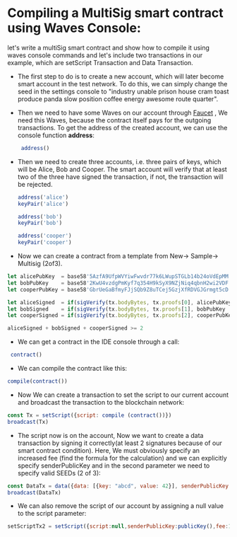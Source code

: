# Compiling a MultiSig smart contract using Waves Console:

let's write a multiSig smart contract and show how to compile it using waves console commands and let's include two transactions in our example, which are setScript Transaction and Data Transaction.

* The first step to do is to create a new account, which will later become smart account in the test network. To do this, we can simply change the seed in the settings console  to "industry unable prison house cram toast produce panda slow position coffee energy awesome route quarter".
* Then we need to have some Waves on our account through [Faucet](https://testnet.wavesexplorer.com/faucet) , We need this Waves, because the contract itself pays for the outgoing transactions. To get the address of the created account, we can use the console function **address**:
  ```js
   address()
  ```
* Then we need to create three accounts, i.e. three pairs of keys, which will be Alice, Bob and Cooper. The smart account will verify that at least two of the three have signed the transaction, if not, the transaction will be rejected.

  ```js
  address('alice')
  keyPair('alice')

  address('bob')
  keyPair('bob')

  address('cooper')
  keyPair('cooper')
  ```

* Now we can create a contract from a template from New-&gt; Sample-&gt; Multisig \(2of3\).

```js
let alicePubKey  = base58'5AzfA9UfpWVYiwFwvdr77k6LWupSTGLb14b24oVdEpMM'
let bobPubKey    = base58'2KwU4vzdgPmKyf7q354H9kSyX9NZjNiq4qbnH2wi2VDF'
let cooperPubKey = base58'GbrUeGaBfmyFJjSQb9Z8uTCej5GzjXfRDVGJGrmgt5cD'

let aliceSigned  = if(sigVerify(tx.bodyBytes, tx.proofs[0], alicePubKey  )) then 1 else 0  
let bobSigned    = if(sigVerify(tx.bodyBytes, tx.proofs[1], bobPubKey    )) then 1 else 0  
let cooperSigned = if(sigVerify(tx.bodyBytes, tx.proofs[2], cooperPubKey )) then 1 else 0

aliceSigned + bobSigned + cooperSigned >= 2
```

* We can get a contract in the IDE console through a call:

```js
 contract()
```

* We can compile the contract like this:

```js
compile(contract())
```

* Now We can create a transaction to set the script to our current account and broadcast the transaction to the blockchain      network:

```js
const Tx = setScript({script: compile (contract())})
broadcast(Tx)
```

* The script now is on the account, Now we want to create a data transaction by signing it correctly\(at least 2 signatures  because of our smart contract condition\).
  Here, We must obviously specify an increased fee \(find the formula for the calculation\) and we can explicitly specify senderPublicKey and in the second parameter we need to specify valid SEEDs \(2 of 3\):

```js
const DataTx = data({data: [{key: "abcd", value: 42}], senderPublicKey: publicKey(), fee: 500000}, ["alice", null, "carol"])
broadcast(DataTx)
```

* We can also remove the script of our account by assigning a null value to the script parameter:

```js
setScriptTx2 = setScript({script:null,senderPublicKey:publicKey(),fee:1400000},[null, 'bob', 'cooper'])
```



